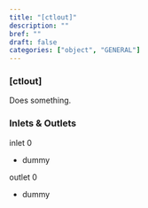 ```yaml
---
title: "[ctlout]"
description: ""
bref: ""
draft: false
categories: ["object", "GENERAL"]
---
```


### [ctlout]

Does something.

### Inlets & Outlets

inlet 0

 - dummy

outlet 0

 - dummy
 
